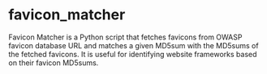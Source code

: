 # favicon_matcher
Favicon Matcher is a Python script that fetches favicons from OWASP favicon database URL and matches a given MD5sum with the MD5sums of the fetched favicons. It is useful for identifying website frameworks based on their favicon MD5sums.

